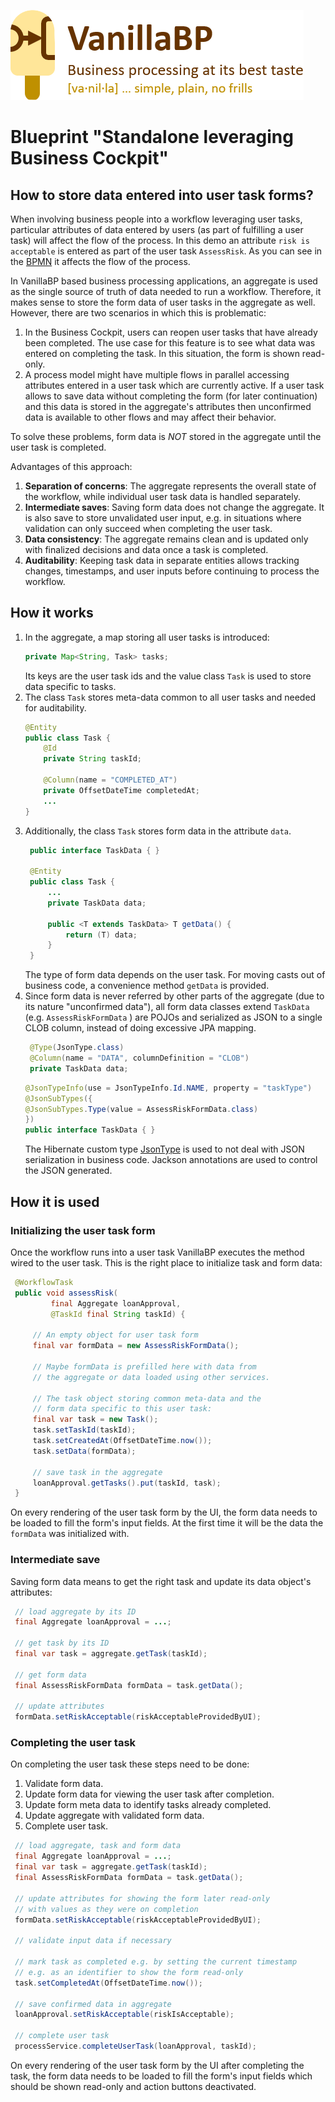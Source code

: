 
![VanillaBP](readme/vanillabp-headline.png)

# Blueprint "Standalone leveraging Business Cockpit"

## How to store data entered into user task forms?

When involving business people into a workflow leveraging user tasks,
particular attributes of data entered by users (as part of fulfilling a
user task) will affect the flow of the process. In this demo an
attribute `risk is acceptable` is entered as part of the user task
`AssessRisk`. As you can see in the [BPMN](./readme/loan-approval-process.png)
it affects the flow of the process.

In VanillaBP based business processing applications, an aggregate is
used as the single source of truth of data needed to run a workflow.
Therefore, it makes sense to store the form data of user tasks in 
the aggregate as well.
However, there are two scenarios in which this is problematic:

1. In the Business Cockpit, users can reopen user tasks that have already
   been completed. The use case for this feature is to see what data
   was entered on completing the task. In this situation, the form is shown read-only.
1. A process model might have multiple flows in parallel accessing
   attributes entered in a user task which are currently active.
   If a user task allows to save data without completing the form
   (for later continuation) and this data is stored in the aggregate's
   attributes then unconfirmed data is available to other flows
   and may affect their behavior.

To solve these problems, form data is *NOT* stored in the aggregate
until the user task is completed.

Advantages of this approach:

1. **Separation of concerns**: The aggregate represents the overall state
   of the workflow, while individual user task data is handled separately.
1. **Intermediate saves**: Saving form data does not change the
   aggregate. It is also save to store unvalidated user input, e.g.
   in situations where validation can only succeed when completing the
   user task.
1. **Data consistency**: The aggregate remains clean and is updated only with 
finalized decisions and data once a task is completed.
1. **Auditability**: Keeping task data in separate entities allows tracking
   changes, timestamps, and user inputs before continuing to process
   the workflow.

## How it works

1. In the aggregate, a map storing all user tasks is introduced:
   ```java
   private Map<String, Task> tasks;
   ```
   Its keys are the user task ids and the value class `Task` is used to store
   data specific to tasks.
1. The class `Task` stores meta-data common to all user tasks and needed
   for auditability.
   ```java
   @Entity
   public class Task {
       @Id
       private String taskId;

       @Column(name = "COMPLETED_AT")
       private OffsetDateTime completedAt;
       ...
   }
   ```
1. Additionally, the class `Task` stores form data in the attribute `data`.
   ```java
    public interface TaskData { }

    @Entity
    public class Task {
        ...
        private TaskData data;

        public <T extends TaskData> T getData() {
            return (T) data;
        }
    }
   ```
   The type of form data depends on the user task. For moving
   casts out of business code, a convenience method `getData` is provided.
1. Since form data is never referred by other parts of the
   aggregate (due to its nature "unconfirmed data"), all form data
   classes extend `TaskData` (e.g. `AssessRiskFormData` ) are
   POJOs and serialized as JSON to a single CLOB column, instead of doing
   excessive JPA mapping.
   ```java
    @Type(JsonType.class)
    @Column(name = "DATA", columnDefinition = "CLOB")
    private TaskData data;
   ```
   ```java
   @JsonTypeInfo(use = JsonTypeInfo.Id.NAME, property = "taskType")
   @JsonSubTypes({
   @JsonSubTypes.Type(value = AssessRiskFormData.class)
   })
   public interface TaskData { }
   ```
   The Hibernate custom type
   [JsonType](https://github.com/vladmihalcea/hypersistence-utils)
   is used to not deal with JSON serialization in business code.
   Jackson annotations are used to control the JSON generated.

## How it is used

### Initializing the user task form

Once the workflow runs into a user task VanillaBP executes the
method wired to the user task. This is the right place to initialize
task and form data:

```java
 @WorkflowTask
 public void assessRisk(
         final Aggregate loanApproval,
         @TaskId final String taskId) {

     // An empty object for user task form
     final var formData = new AssessRiskFormData();

     // Maybe formData is prefilled here with data from
     // the aggregate or data loaded using other services.

     // The task object storing common meta-data and the
     // form data specific to this user task:
     final var task = new Task();
     task.setTaskId(taskId);
     task.setCreatedAt(OffsetDateTime.now());
     task.setData(formData);

     // save task in the aggregate
     loanApproval.getTasks().put(taskId, task);
 }
```

On every rendering of the user task form by the UI, the form data
needs to be loaded to fill the form's input fields. At the first
time it will be the data the `formData` was initialized with.

### Intermediate save

Saving form data means to get the right task and update its data object's
attributes:

```java
 // load aggregate by its ID
 final Aggregate loanApproval = ...;

 // get task by its ID
 final var task = aggregate.getTask(taskId);

 // get form data
 final AssessRiskFormData formData = task.getData();

 // update attributes
 formData.setRiskAcceptable(riskAcceptableProvidedByUI);
```

### Completing the user task

On completing the user task these steps need to be done:
1. Validate form data.
1. Update form data for viewing the user task after completion.
1. Update form meta data to identify tasks already completed.
1. Update aggregate with validated form data.
2. Complete user task.

```java
 // load aggregate, task and form data
 final Aggregate loanApproval = ...;
 final var task = aggregate.getTask(taskId);
 final AssessRiskFormData formData = task.getData();

 // update attributes for showing the form later read-only
 // with values as they were on completion
 formData.setRiskAcceptable(riskAcceptableProvidedByUI);

 // validate input data if necessary

 // mark task as completed e.g. by setting the current timestamp
 // e.g. as an identifier to show the form read-only
 task.setCompletedAt(OffsetDateTime.now());

 // save confirmed data in aggregate
 loanApproval.setRiskAcceptable(riskIsAcceptable);

 // complete user task
 processService.completeUserTask(loanApproval, taskId);
```

On every rendering of the user task form by the UI after completing the task,
the form data needs to be loaded to fill the form's input fields which should
be shown read-only and action buttons deactivated.
